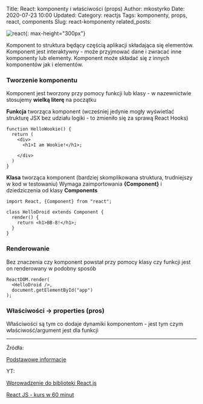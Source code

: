 Title: React: komponenty i właściwości (props)
Author: mkostyrko
Date: 2020-07-23 10:00
Updated:
Category: reactjs
Tags: komponenty, props, react, components
Slug: react-komponenty
related_posts: 

![react](https://teamquest.pl/img/static/blog/reactjs.jpeg){: max-height="300px"}

Komponent to struktura będący częścią aplikacji składająca się elementów. Komponent jest interaktywny - może przyjmować dane i zwracać inne komponenty lub elementy. Komponent może składać się z innych komponentów jak i elementów.

### Tworzenie komponentu

Komponent jest tworzony przy pomocy funkcji lub klasy - w nazewnictwie stosujemy **wielką literę** na początku

**Funkcja** tworząca komponent (wcześniej jedynie mogły wyświetlać strukturę JSX bez udziału logiki - to zmieniło się za sprawą React Hooks)


    function HelloWookie() {
      return (
        <div>
          <h1>I am Wookie!</h1>;

        </div>
      )
    }


**Klasa** tworząca komponent (bardziej skomplikowana struktura, trudniejszy w kod w testowaniu)
Wymaga zaimportowania **{Component}** i dziedziczenia od klasy **Components**

    import React, {Component} from "react";

    class HelloDroid extends Component {
      render() {
        return <h1>BB-8!</h1>;
      }
    }


### Renderowanie

Bez znaczenia czy komponent powstał przy pomocy klasy czy funkcji jest on renderowany w podobny sposób


    ReactDOM.render(
      <HelloDroid />,
      document.getElementById("app")
    );

### Właściwości -> properties (pros)

Właściwości są tym co dodaje dynamiki komponentom - jest tym czym właściwość/argument jest dla funkcji




---

Źródła:

[Podstawowe informacje](https://pl.reactjs.org/docs/getting-started.html)


YT: 

[Wprowadzenie do biblioteki React.js](https://www.youtube.com/watch?v=DN73tm89cgU)

[React JS - kurs w 60 minut](https://www.youtube.com/watch?v=Qz7swLxNS0Y)

